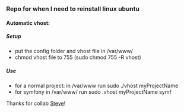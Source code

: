 ### Repo for when I need to reinstall linux ubuntu

#### Automatic vhost:
##### Setup
<ul>
  <li>put the config folder and vhost file in /var/www/</li>
  <li> chmod vhost file to 755 (sudo chmod 755 -R vhost)</li>
</ul>

##### Use

<ul>
  <li> for a normal project: in /var/www run sudo ./vhost myProjectName </li>
  <li> for symfony in /var/www/ run sudo .vhost myProjectName symf </li>
</ul>
<link>

Thanks for collab [Steve](https://github.com/xenoxinius)!
